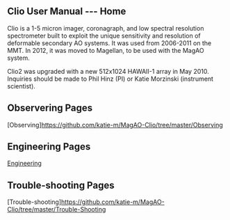## Clio User Manual --- Home
Clio is a 1-5 micron imager, coronagraph, and low spectral resolution spectrometer built to exploit the unique sensitivity and resolution of deformable secondary AO systems. It was used from 2006-2011 on the MMT. In 2012, it was moved to Magellan, to be used with the MagAO system.

Clio2 was upgraded with a new 512x1024 HAWAII-1 array in May 2010. Inquiries should be made to Phil Hinz (PI) or Katie Morzinski (instrument scientist).

## Observering Pages
  [Observing]https://github.com/katie-m/MagAO-Clio/tree/master/Observing

## Engineering Pages
  [Engineering](https://github.com/katie-m/MagAO-Clio/tree/master/Engineering)

## Trouble-shooting Pages
  [Trouble-shooting]https://github.com/katie-m/MagAO-Clio/tree/master/Trouble-Shooting

